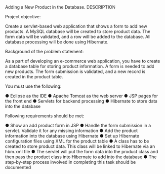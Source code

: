 Adding a New Product in the Database.
DESCRIPTION

Project objective:

Create a servlet-based web application that shows a form to add new products. A MySQL database will be created to store product data. The form data will be validated, and a row will be added to the database. All database processing will be done using Hibernate.


Background of the problem statement:

As a part of developing an e-commerce web application, you have to create a database table for storing product information. A form is needed to add new products. The form submission is validated, and a new record is created in the product table.


You must use the following:

●    Eclipse as the IDE
●    Apache Tomcat as the web server
●    JSP pages for the front end
●    Servlets for backend processing
●    Hibernate to store data into the database


Following requirements should be met:

●    Show an add product form in JSP
●    Handle the form submission in a servlet. Validate it for any missing information
●    Add the product information into the database using Hibernate
●    Set up Hibernate configuration files using XML for the product table
●    A class has to be created to store product data. This class will be linked to Hibernate via an hbm.xml file
●    The servlet will put the form data into the product class and then pass the product class into Hibernate to add into the database
●    The step-by-step process involved in completing this task should be documented
 
